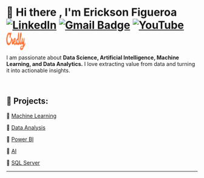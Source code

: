 # 🙋 Hi there , I'm Erickson Figueroa [![LinkedIn](https://img.shields.io/badge/LinkedIn-%230077B5.svg?logo=linkedin&logoColor=white)](https://www.linkedin.com/in/erickson-figueroa/) [![Gmail Badge](https://img.shields.io/badge/-Gmail-d14836?style=flat-square&logo=Gmail&logoColor=white&link=indetrd@gmail.com)](mailto:indetrd@gmail.com) [![YouTube](https://img.shields.io/badge/YouTube-%23FF0000.svg?logo=YouTube&logoColor=white)](https://www.youtube.com) <a href="https://www.credly.com/users/erickson-figueroa"><img src="/images/credly_logo_icon.svg" alt="Credly" width="50" height="50" style="margin-bottom: -16px !important;"></a>

<p>I am passionate about <strong>Data Science, Artificial Intelligence, Machine Learning, and Data Analytics.</strong> I love extracting value from data and turning it into actionable insights.</p></br>


## 🚀 Projects:


<p>🔗 <a href="https://github.com/erickson-figueroa/machine-learning-projects" target="_blank" rel="noopener noreferrer">Machine Learning</a></p>
<p>🔗 <a href="https://github.com/erickson-figueroa/python-data-analysis-projects" target="_blank" rel="noopener noreferrer">Data Analysis</a></p>
<p>🔗 <a href="https://github.com/erickson-figueroa/power-bi" target="_blank" rel="noopener noreferrer">Power BI</a></p>
<p>🔗 <a href="https://github.com/erickson-figueroa/ai-projects" target="_blank" rel="noopener noreferrer">AI</a></p>
<p>🔗 <a href="https://github.com/erickson-figueroa/sql-server" target="_blank" rel="noopener noreferrer">SQL Server</a></p>
    
---

